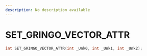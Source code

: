 ```yaml
---
description: No description available 
---
```


# SET_GRINGO_VECTOR_ATTR

```cpp
int SET_GRINGO_VECTOR_ATTR(int _Unk0, int _Unk1, int _Unk2);
```